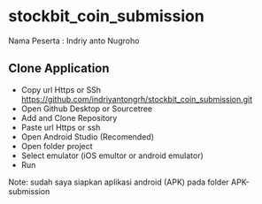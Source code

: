 # stockbit_coin_submission

Nama Peserta : Indriy                                                                                                    anto Nugroho

## Clone Application

- Copy url Https or SSh
  https://github.com/indriyantongrh/stockbit_coin_submission.git
- Open Github Desktop or Sourcetree
- Add and Clone Repository 
- Paste url Https or ssh 
- Open Android Studio (Recomended)
- Open folder project
- Select emulator (iOS emultor or android emulator)
- Run 


Note: sudah saya siapkan aplikasi android (APK) pada folder APK-submission
